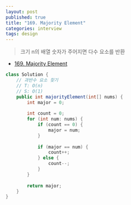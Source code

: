 ```yaml
---
layout: post
published: true
title: "169. Majority Element"
categories: interview
tags: design
---
```


> 크기 n의 배열 숫자가 주어지면 다수 요소를 반환

- [169. Majority Element](https://leetcode.com/problems/majority-element/)

```java
class Solution {
    // 과반수 요소 찾기
    // T: O(n)
    // S: O(1)
    public int majorityElement(int[] nums) {
        int major = 0;
        
        int count = 0;
        for (int num: nums) {
            if (count == 0) {
                major = num;
            }
            
            if (major == num) {
                count++;
            } else {
                count--;
            }
        }
        
        return major;
    }
}
```
